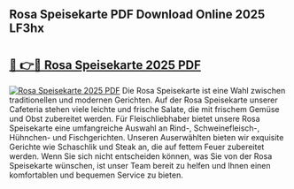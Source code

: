 ## Rosa Speisekarte PDF Download Online 2025 LF3hx

# <h2><a href="http://gcbhz3w.nevu.top/?p=Rosa+Speisekarte">🔗 👉🔴 Rosa Speisekarte 2025 PDF</a></h2>

[![Rosa Speisekarte 2025 PDF](https://i.imgur.com/dBaPXMq.png)](http://gcbhz3w.nevu.top/?p=Rosa+Speisekarte)
Die Rosa Speisekarte ist eine Wahl zwischen traditionellen und modernen Gerichten. Auf der Rosa Speisekarte unserer Cafeteria stehen viele leichte und frische Salate, die mit frischem Gemüse und Obst zubereitet werden. Für Fleischliebhaber bietet unsere Rosa Speisekarte eine umfangreiche Auswahl an Rind-, Schweinefleisch-, Hühnchen- und Fischgerichten. Unseren Auserwählten bieten wir exquisite Gerichte wie Schaschlik und Steak an, die auf fettem Feuer zubereitet werden. Wenn Sie sich nicht entscheiden können, was Sie von der Rosa Speisekarte wünschen, ist unser Team bereit zu helfen und Ihnen einen komfortablen und bequemen Service zu bieten.
